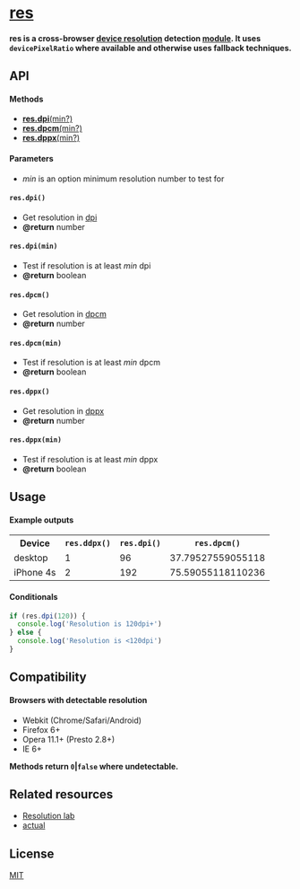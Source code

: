 # [res](../../)
#### <b>res</b> is a cross-browser [device resolution](http://ryanve.com/lab/resolution/) detection <a href="https://npmjs.org/package/res">module</a>. It uses `devicePixelRatio` where available and otherwise uses fallback techniques.

## API

#### Methods
- [<b>res.dpi</b>(min?)](#dpi)
- [<b>res.dpcm</b>(min?)](#dpcm)
- [<b>res.dppx</b>(min?)](#dppx)

#### Parameters
- <var>min</var> is an option minimum resolution number to test for

<a name="dpi"></a>
#### `res.dpi()`
- Get resolution in [dpi](http://www.w3.org/TR/css3-values/#dpi)
- <b>@return</b> number

#### `res.dpi(min)`
- Test if resolution is at least <var>min</var> dpi
- <b>@return</b> boolean

<a name="dpcm"></a>
#### `res.dpcm()`
- Get resolution in [dpcm](http://www.w3.org/TR/css3-values/#dpcm)
- <b>@return</b> number

#### `res.dpcm(min)`
- Test if resolution is at least <var>min</var> dpcm
- <b>@return</b> boolean

<a name="dppx"></a>
#### `res.dppx()`
- Get resolution in [dppx](http://www.w3.org/TR/css3-values/#dppx)
- <b>@return</b> number

#### `res.dppx(min)`
- Test if resolution is at least <var>min</var> dppx
- <b>@return</b> boolean

## Usage
#### Example outputs
<table>
  <tr>
    <th scope="col">Device</th>
    <th scope="col"><code>res.ddpx()</code></th>
    <th scope="col"><code>res.dpi()</code></th>
    <th scope="col"><code>res.dpcm()</code></th>
  </tr>
  <tr>
    <td>desktop</td>
    <td>1</td>
    <td>96</td>
    <td>37.79527559055118</td>
  </tr>
  <tr>
    <td>iPhone 4s</td>
    <td>2</td>
    <td>192</td>
    <td>75.59055118110236</td>
  </tr>
</table>

#### Conditionals

```js
if (res.dpi(120)) {
  console.log('Resolution is 120dpi+')
} else {
  console.log('Resolution is <120dpi')
}
```

## Compatibility
#### Browsers with detectable resolution

- Webkit (Chrome/Safari/Android)
- Firefox 6+
- Opera 11.1+ (Presto 2.8+)
- IE 6+

**Methods return `0`|`false` where undetectable.**

## Related resources
- [Resolution lab](http://ryanve.com/lab/resolution/)
- [actual](https://github.com/ryanve/actual)

## License
[MIT](res.js#L4)